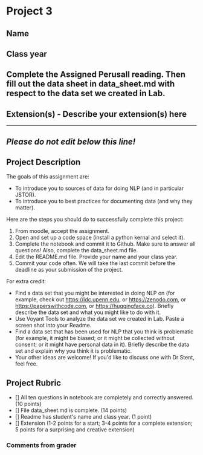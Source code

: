 # Project 3

## Name

## Class year

## Complete the Assigned Perusall reading. Then fill out the data sheet in data_sheet.md with respect to the data set we created in Lab.

## Extension(s) - Describe your extension(s) here


-----------------------------------------------------------------------------------------------------------------------------------------------
*Please do not edit below this line!*
-----------------------------------------------------------------------------------------------------------------------------------------------

## Project Description

The goals of this assignment are:
* To introduce you to sources of data for doing NLP (and in particular JSTOR).
* To introduce you to best practices for documenting data (and why they matter).

Here are the steps you should do to successfully complete this project:
1. From moodle, accept the assignment.
2. Open and set up a code space (install a python kernal and select it).
3. Complete the notebook and commit it to Github. Make sure to answer all questions! Also, complete the data_sheet.md file.
4. Edit the README.md file. Provide your name and your class year.
5. Commit your code often. We will take the last commit before the deadline as your submission of the project.

For extra credit:
* Find a data set that you might be interested in doing NLP on (for example, check out https://ldc.upenn.edu, or https://zenodo.com, or https://paperswithcode.com, or https://huggingface.co). Briefly describe the data set and what you might like to do with it.
* Use Voyant Tools to analyze the data set we created in Lab. Paste a screen shot into your Readme.
* Find a data set that has been used for NLP that you think is problematic (for example, it might be biased; or it might be collected without consent; or it might have personal data in it). Briefly describe the data set and explain why you think it is problematic. 
* Your other ideas are welcome! If you'd like to discuss one with Dr Stent, feel free.

## Project Rubric

- [] All ten questions in notebook are completely and correctly answered. (10 points)
- [] File data_sheet.md is complete. (14 points)
- [] Readme has student's name and class year. (1 point)
- [] Extension (1-2 points for a start; 3-4 points for a complete extension; 5 points for a surprising and creative extension)

### Comments from grader